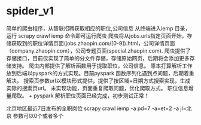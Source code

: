 # spider_v1
简单的爬虫程序，从智联招聘获取相应的职位,公司信息
从终端进入iemp 目录，运行 scrapy crawl iemp 命令即可运行爬虫
爬虫将从jobs.urls指定页面开始，存储获取到的职位详情页面(jobs.zhaopin.com/[0-9]).html，公司详情页面（company.zhaopin.com），公司专题页面(special.zhaopin.com).
爬虫提供了存储接口，目前仅实现了简单的分文件存储，存储原始网页，后期将会添加更多存储支持。
爬虫内部提供了解析函数用于提取职位，公司信息。
原本打算解析工作放到后端以pyspark的方式实现。目前pyspark 函数序列化遇到点问题，后期着重解决。
搜索页参数url以模块形式提供，提供了按区域+日期方式搜索实现，生成实际的搜索页url。
未实现功能，页面重复爬取问题，优化爬取方式。
职位信息增量爬取。
+
pyspark 解析职位页面已经完成，初步测试正常！


北京地区最近7日发布的全职岗位
scrapy crawl iemp -a pd=7 -a=et=2 -a jl=北京
参数可以0个或者多个



